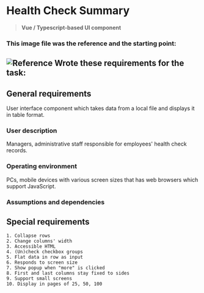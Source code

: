 # Health Check Summary
> **Vue / Typescript-based UI component**
### This image file was the reference and the starting point:
![Reference](https://batai.w5.lt/health-table/Healthchecksummary.png)
Wrote these requirements for the task:
---------
General requirements
--------------------
User interface component which takes data from a local file
and displays it in table format.

### User description

Managers, administrative staff responsible for employees'
health check records.

### Operating environment

PCs, mobile devices with various screen sizes that has
web browsers which support JavaScript.

### Assumptions and dependencies

Special requirements
--------------------

```
1. Collapse rows
2. Change columns' width
3. Accessible HTML
4. (Un)check checkbox groups
5. Flat data in row as input
6. Responds to screen size
7. Show popup when "more" is clicked
8. First and last columns stay fixed to sides
9. Support small screens
10. Display in pages of 25, 50, 100

```
